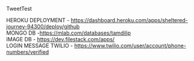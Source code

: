 
TweetTest

HEROKU DEPLOYMENT - https://dashboard.heroku.com/apps/sheltered-journey-94300/deploy/github <br>
MONGO DB -https://mlab.com/databases/tamdilip <br>
IMAGE DB - https://dev.filestack.com/apps/ <br>
LOGIN MESSAGE TWILIO - https://www.twilio.com/user/account/phone-numbers/verified

